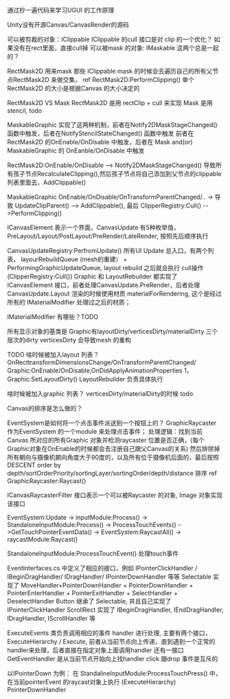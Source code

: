 通过抄一遍代码来学习UGUI 的工作原理

Unity没有开源Canvas/CanvasRender的源码

可以被剪裁的对象：IClippable
IClippable 的cull 接口是对 clip 的一个优化？ 如果没有在rect里面，直接cull掉
可以被mask 的对象: IMaskable
这两个总是一起的？

RectMask2D 用来mask 那些 IClippable
mask 的时候会去遍历自己的所有父节点RectMask2D 来做交集， ref
RectMask2D:PerformClipping()
单个RectMask2D 的大小是根据Canvas 的大小决定的

RectMask2D VS Mask
RectMask2D 是用 rectClip + cull 来实现
Mask 是用 stencil, todo

MaskableGraphic 实现了这两种机制，前者在Notify2DMaskStageChanged() 函数中触发，后者在NotifyStencilStateChanged() 函数中触发
前者在 RectMask2D 的OnEnable/OnDisable 中触发，后者在 Mask and(or) MaskableGraphic 的 OnEanble/OnDisable 中触发


RectMask2D:OnEnable/OnDisable --> Notify2DMaskStageChanged()
导致所有孩子节点RecalculateClipping(),然后孩子节点将自己添加到父节点的clippable 列表里面去，AddClippable()

MaskableGraphic OnEnable/OnDisable/OnTransformParentChanged/.. -> 导致
UpdateClipParent() --> AddClippable(), 最后 ClipperRegistry:Cull() -->PerformClipping()

ICanvasElement 表示一个界面，CanvasUpdate 有5种枚举值，
PreLayout/Layout/PostLayout/PreRender/LateRender, 按照先后顺序执行

CanvasUpdateRegistry:PerfromUpdate()  所有UI Update 总入口，有两个列表， layourRebuildQueue
(mesh的重建） + PerformingGraphicUpdateQueue, layout rebuild 之后就会执行
 cull操作(ClipperRegistry:Cull())
Graphic 和 LayoutRebuilder 都实现了 ICanvasElement
接口，前者处理CanvasUpdate.PreRender，后者处理 CanvasUpdate.Layout
渲染的时候使用材质 materialForRendering, 这个是经过所有的 IMaterialModifier
处理过之后的材质；

IMaterialModifier 有哪些？TODO


所有显示对象的基类是 Graphic有layoutDirty/verticesDirty/materialDirty
三个层次的dirty
verticesDirty 会导致mesh 的重构

TODO
啥时候被加入layout 列表？
OnRecttransformDimensionsChange/OnTransformParentChanged/ Graphic:OnEnable/OnDisable,OnDidApplyAnimationProperties
1，Graphic:SetLayoutDirty()
LayoutRebuilder 负责具体执行

啥时候被加入graphic 列表？
verticesDirty/materialDirty的时候
todo

Canvas的排序是怎么做的？

EventSystem是如何将一个点击事件派送到一个按钮上的？
GraphicRaycaster 作为EventSystem 的一个module 来处理点击事件；
处理逻辑：找到当前Canvas 所对应的所有Graphic 对象并检测raycaster 位置是否正确，(每个Graphic对象在OnEnable的时候都会去注册自己跟父Canvas的关系) 
然后排除掉所有朝向与摄像机朝向角度大于90度的，以及所有位于摄像机后面的，最后按照 DESCENT order by depth/sortOrderPriority/sortingLayer/sortingOrder/depth/distance 排序
ref GraphicRaycaster:Raycast()


ICanvasRaycasterFilter 接口表示一个可以被Raycaster 的对象, Image 对象实现该接口

EventSystem:Update -> inputModule:Process() -> StandaloneInputModule:Process() -> ProcessTouchEvents() ->GetTouchPointerEventData() -> EventSystem:RaycastAll() -> raycastModule:Raycast()

StandaloneInputModule:ProcessTouchEvent() 处理touch事件

EventInterfaces.cs 中定义了相应的接口，例如 IPointerClickHandler / IBeginDragHandler/ IDragHandler/ IPointerDownHandler 等等
Selectable 实现了 MoveHandler+PointerDownHandler + PointerDownHandler + PointerEnterHandler + PointerExitHandler + SelectHandler + DeselectHandler
Button 继承了 Selectable, 并且自己实现了 IPointerClickHandler
ScrollRect 实现了 IBeginDragHandler, IEndDragHandler, IDragHandler, IScrollHandler 等

ExecuteEvents 类负责调用相应的事件 handler 进行处理, 主要有两个接口，ExecuteHierarchy / Execute, 前者从当前节点向上传递，直到遇到一个正常的handler来处理，后者直接在指定对象上面调用handler
还有一接口GetEventHandler 是从当前节点开始向上找handler
click 跟drop 事件是互斥的

以IPointerDown 为例：
在 StandalineInputModule:ProcessTouchPress() 中，在当前pointerEvent 的raycast对象上执行 (ExecuteHierarchy) PointerDownHandler



